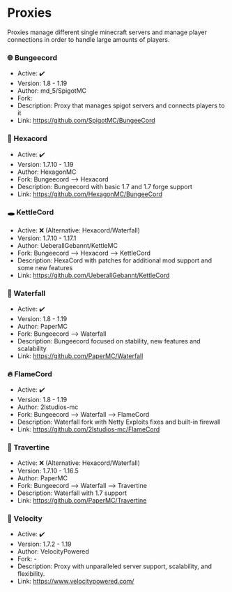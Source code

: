 # Proxies
Proxies manage different single minecraft servers and manage player connections in order to handle large amounts of players. 

### 🌐 Bungeecord
  - Active: ✔️
  - Version: 1.8 - 1.19
  - Author: md_5/SpigotMC
  - Fork:
  - Description: Proxy that manages spigot servers and connects players to it
  - Link: https://github.com/SpigotMC/BungeeCord
  
### 🛑 Hexacord
  - Active: ✔️
  - Version: 1.7.10 - 1.19
  - Author: HexagonMC
  - Fork: Bungeecord --> Hexacord
  - Description: Bungeecord with basic 1.7 and 1.7 forge support
  - Link: https://github.com/HexagonMC/BungeeCord
  
### 🕳 KettleCord
  - Active: ❌ (Alternative: Hexacord/Waterfall)
  - Version: 1.7.10 - 1.17.1
  - Author: UeberallGebannt/KettleMC
  - Fork: Bungeecord --> Hexacord --> KettleCord
  - Description: HexaCord with patches for additional mod support and some new features
  - Link: https://github.com/UeberallGebannt/KettleCord
  
### 🌊 Waterfall
  - Active: ✔️
  - Version: 1.8 - 1.19
  - Author: PaperMC
  - Fork: Bungeecord --> Waterfall
  - Description: Bungeecord focused on stability, new features and scalability
  - Link: https://github.com/PaperMC/Waterfall

### ️‍🔥 FlameCord
  - Active: ✔️
  - Version: 1.8 - 1.19
  - Author: 2lstudios-mc
  - Fork: Bungeecord --> Waterfall --> FlameCord
  - Description: Waterfall fork with Netty Exploits fixes and built-in firewall
  - Link: https://github.com/2lstudios-mc/FlameCord
  
### 🌌 Travertine
  - Active: ❌ (Alternative: Hexacord/Waterfall)
  - Version: 1.7.10 - 1.16.5
  - Author: PaperMC
  - Fork: Bungeecord --> Waterfall --> Travertine
  - Description: Waterfall with 1.7 support
  - Link: https://github.com/PaperMC/Travertine
  
### 🌠 Velocity
  - Active: ✔️
  - Version: 1.7.2 - 1.19
  - Author: VelocityPowered
  - Fork: -
  - Description: Proxy with unparalleled server support, scalability, and flexibility.
  - Link: https://www.velocitypowered.com/
